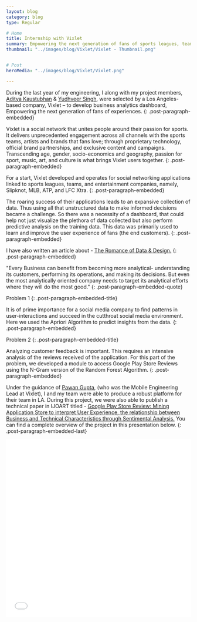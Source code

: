 ```yaml
---
layout: blog
category: blog
type: Regular

# Home
title: Internship with Vixlet
summary: Empowering the next generation of fans of sports leagues, teams, and entertainment companies
thumbnail: "../images/blog/Vixlet/Vixlet - Thumbnail.png"


# Post
heroMedia: "../images/blog/Vixlet/Vixlet.png"

---
```


During the last year of my engineering, I along with my project members, <a href="https://www.linkedin.com/in/adityakaustubhan/" target="_blank">Aditya Kaustubhan</a> & <a href="https://www.linkedin.com/in/yudhveer-singh/" target="_blank">Yudhveer Singh</a>, were selected by a Los Angeles-based company, Vixlet – to develop business analytics dashboard, Empowering the next generation of fans of experiences.
{: .post-paragraph-embedded}





Vixlet is a social network that unites people around their passion for sports. It delivers unprecedented engagement across all channels with the sports teams, artists and brands that fans love; through proprietary technology, official brand partnerships, and exclusive content and campaigns. Transcending age, gender, socio-economics and geography, passion for sport, music, art, and culture is what brings Vixlet users together.
{: .post-paragraph-embedded}

For a start, Vixlet developed and operates for social networking applications linked to sports leagues, teams, and entertainment companies, namely, Slipknot, MLB, ATP, and LFC Xtra.
{: .post-paragraph-embedded}

The roaring success of their applications leads to an expansive collection of data. Thus using all that unstructured data to make informed decisions became a challenge. So there was a necessity of a dashboard, that could help not just visualize the plethora of data collected but also perform predictive analysis on the training data. This data was primarily used to learn and improve the user experience of fans (the end customers). 
{: .post-paragraph-embedded}

I have also written an article about - <a href="https://medium.com/@syskaul/the-romance-of-data-and-design-ca203e87478a" target="_blank">The Romance of Data & Design.</a>
{: .post-paragraph-embedded}




"Every Business can benefit from becoming more analytical- understanding its customers, performing its operations, and making its decisions. But even the most analytically oriented company needs to target its analytical efforts where they will do the most good."
{: .post-paragraph-embedded-quote}


Problem 1
{: .post-paragraph-embedded-title}

It is of prime importance for a social media company to find patterns in user-interactions and succeed in the cutthroat social media environment. Here we used the Apriori Algorithm to predict insights from the data.
{: .post-paragraph-embedded}

Problem 2
{: .post-paragraph-embedded-title}

Analyzing customer feedback is important. This requires an intensive analysis of the reviews received of the application. For this part of the problem, we developed a module to access Google Play Store Reviews using the N-Gram version of the Random Forest Algorithm.
{: .post-paragraph-embedded}

Under the guidance of <a href="https://www.linkedin.com/in/pguptasloan/" target="_blank">Pawan Gupta</a>, (who was the Mobile Engineering Lead at Vixlet), I and my team were able to produce a robust platform for their team in LA. During this project, we were also able to publish a technical paper in IJOART titled - <a href="../files/paper.pdf" target="_blank" alt="International Journal of Advancements in Research & Technology – Google Play Store Review: Mining Application Store to interpret User Experience, the relationship between Business and Technical Characteristics through Sentimental Analysis">Google Play Store Review: Mining Application Store to interpret User Experience, the relationship between Business and Technical Characteristics through Sentimental Analysis.</a> You can find a complete overview of the project in this presentation below.
{: .post-paragraph-embedded-last}



<div class="post-embed">
<iframe src="//www.slideshare.net/slideshow/embed_code/key/wks80e1vxjyOX3" width="595" height="485" frameborder="0" marginwidth="0" marginheight="0" scrolling="no" style="margin-bottom:5px; max-width: 100%;" allowfullscreen> </iframe> <div style="margin-bottom:5px"> <strong> <a href="//www.slideshare.net/eshaankaul29/vixlet-review" title="Vixlet Review" target="_blank"></a> </strong><strong><a href="https://www.slideshare.net/eshaankaul29" target="_blank"></a></strong> </div>
</div>



